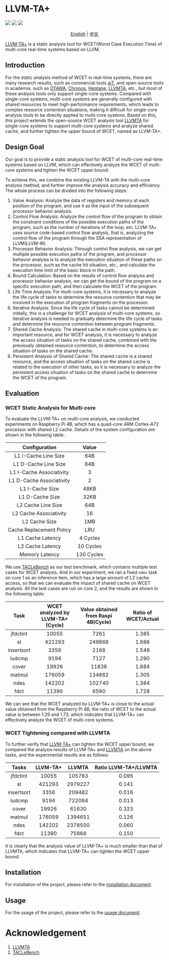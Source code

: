 # LLVM-TA+

[![](https://img.shields.io/badge/RTS-SYSU-brightgreen.svg)](https://github.com/RTS-SYSU)
[![](https://img.shields.io/badge/LLVM-TA+-blue.svg)](https://github.com/RTS-SYSU/llvmta)
[![](https://img.shields.io/badge/Multi_Core-WCET_Analysis-yellowgreen.svg)](https://github.com/RTS-SYSU/llvmta)

<p align="center">
    <a href="README.md">English</a> | <a href="README_zh.md">中文</a>
</p>

[LLVM-TA+](https://github.com/RTS-SYSU/llvmta) is a static analysis tool for WCET(Worst Case Execution Time) of multi-core real-time systems based on LLVM.

## Introduction

For the static analysis method of WCET in real-time systems, there are many research results, such as commercial tools [aiT](https://www.absint.com/ait/index.htm), and open-source tools in academia, such as [OTAWA](https://www.tracesgroup.net/otawa/), [Chronos](https://www.comp.nus.edu.sg/~rpembed/chronos/), [Heptane](https://team.inria.fr/pacap/software/heptane/), [LLVMTA](https://gitlab.cs.uni-saarland.de/reineke/llvmta), etc., but most of these analysis tools only support single-core systems. Compared with single-core systems, multi-core systems are generally configured with shared resources to meet high-performance requirements, which leads to complex resource contention situations, making it difficult for single-core analysis tools to be directly applied to multi-core systems. Based on this, this project extends the open-source WCET analysis tool [LLVMTA](https://gitlab.cs.uni-saarland.de/reineke/llvmta) for single-core systems to support multi-core systems and analyze shared cache, and further tighten the upper bound of WCET, named as LLVM-TA+.

## Design Goal

Our goal is to provide a static analysis tool for WCET of multi-core real-time systems based on LLVM, which can effectively analyze the WCET of multi-core systems and tighten the WCET upper bound.

To achieve this, we combine the existing LLVM-TA with the multi-core analysis method, and further improve the analysis accuracy and efficiency. The whole process can be divided into the following steps:

1. Value Analysis: Analyze the data of registers and memory at each position of the program, and use it as the input of the subsequent processor behavior analysis.
2. Control Flow Analysis: Analyze the control flow of the program to obtain the constraint conditions of the possible execution paths of the program, such as the number of iterations of the loop, etc. LLVM-TA+ uses source code-based control flow analysis, that is, analyzing the control flow of the program through the SSA representation of LLVM(LLVM-IR).
3. Processor Behavior Analysis: Through control flow analysis, we can get multiple possible execution paths of the program, and processor behavior analysis is to analyze the execution situation of these paths on the processor, such as the cache hit situation, etc., and calculate the execution time limit of the basic block in the path.
4. Bound Calculation: Based on the results of control flow analysis and processor behavior analysis, we can get the bound of the program on a specific execution path, and then calculate the WCET of the program.
5. Life Time Analysis: For multi-core systems, it is necessary to analyze the life cycle of tasks to determine the resource contention that may be involved in the execution of program fragments on the processor.
6. Iterative Analysis: Since the life cycle of tasks cannot be determined initially, this is a challenge for WCET analysis of multi-core systems, so iterative analysis is needed to gradually determine the life cycle of tasks and determine the resource contention between program fragments.
7. Shared Cache Analysis: The shared cache in multi-core systems is an important resource, and for WCET analysis, it is necessary to analyze the access situation of tasks on the shared cache, combined with the previously obtained resource contention, to determine the access situation of tasks on the shared cache.
8. Persistent Analysis of Shared Cache: The shared cache is a shared resource, and the access situation of tasks on the shared cache is related to the execution of other tasks, so it is necessary to analyze the persistent access situation of tasks on the shared cache to determine the WCET of the program.

## Evaluation

### WCET Static Analysis for Multi-core

To evaluate the LLVM-TA+ on multi-core analysis, we conducted experiments on Raspberry Pi 4B, which has a quad-core ARM Cortex-A72 processor with shared L2 cache. Details of the system configuration are shown in the following table:

<table align="center">
<thead>
<tr>
<th align="center">Configuration</th>
<th align="center">Value</th>
</tr>
</thead>
<tbody>
<tr>
<td align="center">L1 I-Cache Line Size</td>
<td align="center">64B</td>
</tr>
<tr>
<td align="center">L1 D-Cache Line Size</td>
<td align="center">64B</td>
</tr>
<tr>
<td align="center">L1 I-Cache Associativity</td>
<td align="center">3</td>
</tr>
<tr>
<td align="center">L1 D-Cache Associativity</td>
<td align="center">2</td>
</tr>
<tr>
<td align="center">L1 I-Cache Size</td>
<td align="center">48KB</td>
</tr>
<tr>
<td align="center">L1 D-Cache Size</td>
<td align="center">32KB</td>
</tr>
<tr>
<td align="center">L2 Cache Line Size</td>
<td align="center">64B</td>
</tr>
<tr>
<td align="center">L2 Cache Associativity</td>
<td align="center">16</td>
</tr>
<tr>
<td align="center">L2 Cache Size</td>
<td align="center">1MB</td>
</tr>
<tr>
<td align="center">Cache Replacement Policy</td>
<td align="center">LRU</td>
</tr>
<tr>
<td align="center">L1 Cache Latency</td>
<td align="center">4 Cycles</td>
</tr>
<tr>
<td align="center">L2 Cache Latency</td>
<td align="center">10 Cycles</td>
</tr>
<tr>
<td align="center">Memory Latency</td>
<td align="center">130 Cycles</td>
</tr>
</tbody>
</table>

We use [TACLeBench](https://github.com/tacle/tacle-bench) as our test benchmark, which contains multiple test cases for WCET analysis. And in our experiment, we ran a fixed `ndes` task on core 1 as an inference item, which has a large amount of L2 cache access, so that we can evaluate the impact of shared cache on WCET analysis. All the test cases are run on core 2, and the results are shown in the following table:

<table align="center">
<thead>
<tr>
<th align="center">Task</th>
<th align="center">WCET analyzed by LLVM-TA+(Cycle)</th>
<th align="center">Value obtained from Raspi 4B(Cycle)</th>
<th align="center">Ratio of WCET/Actual</th>
</tr>
</thead>
<tbody>
<tr>
<td align="center">jfdctint</td>
<td align="center">10055</td>
<td align="center">7261</td>
<td align="center">1.385</td>
</tr>
<tr>
<td align="center">st</td>
<td align="center">421293</td>
<td align="center">249868</td>
<td align="center">1.686</td>
</tr>
<tr>
<td align="center">insertsort</td>
<td align="center">3356</td>
<td align="center">2166</td>
<td align="center">1.549</td>
</tr>
<tr>
<td align="center">ludcmp</td>
<td align="center">9194</td>
<td align="center">7127</td>
<td align="center">1.290</td>
</tr>
<tr>
<td align="center">cover</td>
<td align="center">19926</td>
<td align="center">11836</td>
<td align="center">1.684</td>
</tr>
<tr>
<td align="center">matmul</td>
<td align="center">176059</td>
<td align="center">134862</td>
<td align="center">1.305</td>
</tr>
<tr>
<td align="center">ndes</td>
<td align="center">142202</td>
<td align="center">102740</td>
<td align="center">1.384</td>
</tr>
<tr>
<td align="center">fdct</td>
<td align="center">11390</td>
<td align="center">6590</td>
<td align="center">1.728</td>
</tr>
</tbody>
</table>

We can see that the WCET analyzed by LLVM-TA+ is close to the actual value obtained from the Raspberry Pi 4B, the ratio of WCET to the actual value is between 1.29 and 1.73, which indicates that LLVM-TA+ can effectively analyze the WCET of multi-core systems.

### WCET Tightening compared with LLVMTA

To further verify that [LLVM-TA+](https://github.com/RTS-SYSU/llvmta) can tighten the WCET upper bound, we compared the analysis results of LLVM-TA+ and [LLVMTA](https://gitlab.cs.uni-saarland.de/reineke/llvmta) on the above tasks, and the experimental results are as follows:

<table align="center">
<thead>
<tr>
<th align="center">Tasks</th>
<th align="center">LLVM-TA+</th>
<th align="center">LLVMTA</th>
<th align="center">Ratio LLVM-TA+/LLVMTA</th>
</tr>
</thead>
<tbody>
<tr>
<td align="center">jfdctint</td>
<td align="center">10055</td>
<td align="center">105783</td>
<td align="center">0.095</td>
</tr>
<tr>
<td align="center">st</td>
<td align="center">421293</td>
<td align="center">2979227</td>
<td align="center">0.141</td>
</tr>
<tr>
<td align="center">insertsort</td>
<td align="center">3356</td>
<td align="center">209482</td>
<td align="center">0.016</td>
</tr>
<tr>
<td align="center">ludcmp</td>
<td align="center">9194</td>
<td align="center">722084</td>
<td align="center">0.013</td>
</tr>
<tr>
<td align="center">cover</td>
<td align="center">19926</td>
<td align="center">61630</td>
<td align="center">0.323</td>
</tr>
<tr>
<td align="center">matmul</td>
<td align="center">176059</td>
<td align="center">1394651</td>
<td align="center">0.126</td>
</tr>
<tr>
<td align="center">ndes</td>
<td align="center">142202</td>
<td align="center">2378500</td>
<td align="center">0.060</td>
</tr>
<tr>
<td align="center">fdct</td>
<td align="center">11390</td>
<td align="center">75868</td>
<td align="center">0.150</td>
</tr>
</tbody>
</table>

It is clearly that the analysis value of LLVM-TA+ is much smaller than that of LLVMTA, which indicates that LLVM-TA+ can tighten the WCET upper bound.

## Installation

For installation of the project, please refer to the [installation document](docs/INSTALL.md).

## Usage

For the usage of the project, please refer to the [usage document](docs/USAGE.md).

# Acknowledgement

1. [LLVMTA](https://gitlab.cs.uni-saarland.de/reineke/llvmta)
2. [TACLeBench](https://github.com/tacle/tacle-bench)